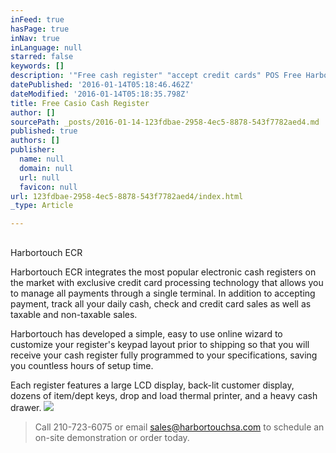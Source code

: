 ```yaml
---
inFeed: true
hasPage: true
inNav: true
inLanguage: null
starred: false
keywords: []
description: '"Free cash register" "accept credit cards" POS Free Harbortouch "San Antonio" texas'
datePublished: '2016-01-14T05:18:46.462Z'
dateModified: '2016-01-14T05:18:35.798Z'
title: Free Casio Cash Register
author: []
sourcePath: _posts/2016-01-14-123fdbae-2958-4ec5-8878-543f7782aed4.md
published: true
authors: []
publisher:
  name: null
  domain: null
  url: null
  favicon: null
url: 123fdbae-2958-4ec5-8878-543f7782aed4/index.html
_type: Article

---
```

## 

Harbortouch ECR

Harbortouch ECR integrates the most popular electronic cash registers on the market with exclusive credit card processing technology that allows you to manage all payments through a single terminal. In addition to accepting payment, track all your daily cash, check and credit card sales as well as taxable and non-taxable sales.

Harbortouch has developed a simple, easy to use online wizard to customize your register's keypad layout prior to shipping so that you will receive your cash register fully programmed to your specifications, saving you countless hours of setup time.

Each register features a large LCD display, back-lit customer display, dozens of item/dept keys, drop and load thermal printer, and a heavy cash drawer.
![](https://the-grid-user-content.s3-us-west-2.amazonaws.com/9b65cf6e-321b-4e02-a67b-3d1d6399f0ad.jpg)

> Call 210-723-6075 or email sales@harbortouchsa.com to schedule an on-site demonstration or order today.